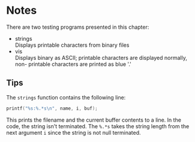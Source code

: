 # Notes

There are two testing programs presented in this chapter:
- strings  
  Displays printable characters from binary files
- vis  
  Displays binary as ASCII; printable characters are displayed normally, non-
  printable characters are printed as blue '.'

## Tips

The `strings` function contains the following line:
```C
printf("%s:%.*s\n", name, i, buf);
```

This prints the filename and the current buffer contents to a line. In the code,
the string isn't terminated. The `%.*s` takes the string length from the next
argument `i` since the string is not null terminated.
